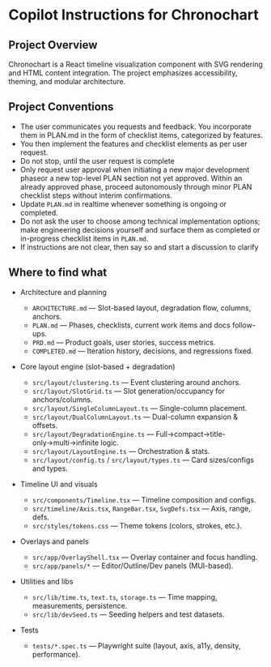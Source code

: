 # Copilot Instructions for Chronochart

## Project Overview

Chronochart is a React timeline visualization component with SVG rendering and HTML content integration. The project emphasizes accessibility, theming, and modular architecture.

## Project Conventions
  - The user communicates you requests and feedback. You incorporate them in PLAN.md in the form of checklist items, categorized by features. 
  - You then implement the features and checklist elements as per user request.
  - Do not stop, until the user request is complete
  - Only request user approval when initiating a new major development phaseor a new top-level PLAN section not yet approved. Within an already approved phase, proceed autonomously through minor PLAN checklist steps without interim confirmations.
  - Update `PLAN.md` in realtime whenever something is ongoing or completed.
  - Do not ask the user to choose among technical implementation options; make engineering decisions yourself and surface them as completed or in-progress checklist items in `PLAN.md`.
  - If instructions are not clear, then say so and start a discussion to clarify

## Where to find what

- Architecture and planning
  - `ARCHITECTURE.md` — Slot-based layout, degradation flow, columns, anchors.
  - `PLAN.md` — Phases, checklists, current work items and docs follow-ups.
  - `PRD.md` — Product goals, user stories, success metrics.
  - `COMPLETED.md` — Iteration history, decisions, and regressions fixed.

- Core layout engine (slot-based + degradation)
  - `src/layout/clustering.ts` — Event clustering around anchors.
  - `src/layout/SlotGrid.ts` — Slot generation/occupancy for anchors/columns.
  - `src/layout/SingleColumnLayout.ts` — Single-column placement.
  - `src/layout/DualColumnLayout.ts` — Dual-column expansion & offsets.
  - `src/layout/DegradationEngine.ts` — Full→compact→title-only→multi→infinite logic.
  - `src/layout/LayoutEngine.ts` — Orchestration & stats.
  - `src/layout/config.ts` / `src/layout/types.ts` — Card sizes/configs and types.

- Timeline UI and visuals
  - `src/components/Timeline.tsx` — Timeline composition and configs.
  - `src/timeline/Axis.tsx`, `RangeBar.tsx`, `SvgDefs.tsx` — Axis, range, defs.
  - `src/styles/tokens.css` — Theme tokens (colors, strokes, etc.).

- Overlays and panels
  - `src/app/OverlayShell.tsx` — Overlay container and focus handling.
  - `src/app/panels/*` — Editor/Outline/Dev panels (MUI-based).

- Utilities and libs
  - `src/lib/time.ts`, `text.ts`, `storage.ts` — Time mapping, measurements, persistence.
  - `src/lib/devSeed.ts` — Seeding helpers and test datasets.

- Tests
  - `tests/*.spec.ts` — Playwright suite (layout, axis, a11y, density, performance).


